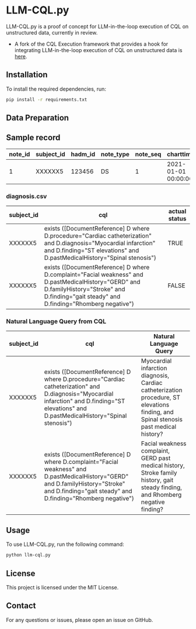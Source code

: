 # LLM-CQL.py

LLM-CQL.py is a proof of concept for LLM-in-the-loop execution of CQL on unstructured data, currently in review.

* A fork of the CQL Execution framework that provides a hook for integrating LLM-in-the-loop execution of CQL on unstructured data is [here](https://github.com/dermatologist/cql-execution).

## Installation

To install the required dependencies, run:

```bash
pip install -r requirements.txt
```

## Data Preparation

## Sample record
note_id | subject_id | hadm_id | note_type | note_seq | charttime | storetime | text |
| --- | --- | --- | --- | --- | --- | --- | --- |
| 1 | XXXXXX5 | 123456 | DS | 1 | 2021-01-01 00:00:00 | 2021-01-01 00:00:00 | Sample Text

### diagnosis.csv

| subject_id | cql | actual status |
| --- | --- | --- |
| XXXXXX5 | exists ([DocumentReference] D where D.procedure="Cardiac catheterization" and D.diagnosis="Myocardial infarction" and D.finding="ST elevations" and D.pastMedicalHistory="Spinal stenosis") | TRUE
| XXXXXX5 | exists ([DocumentReference] D where D.complaint="Facial weakness" and D.pastMedicalHistory="GERD" and D.familyHistory="Stroke" and D.finding="gait steady" and D.finding="Rhomberg negative") | FALSE

### Natural Language Query from CQL


| subject_id | cql | Natural Language Query |
| --- | --- | --- |
| XXXXXX5 | exists ([DocumentReference] D where D.procedure="Cardiac catheterization" and D.diagnosis="Myocardial infarction" and D.finding="ST elevations" and D.pastMedicalHistory="Spinal stenosis") | Myocardial infarction diagnosis, Cardiac catheterization procedure, ST elevations finding, and Spinal stenosis past medical history?
| XXXXXX5 | exists ([DocumentReference] D where D.complaint="Facial weakness" and D.pastMedicalHistory="GERD" and D.familyHistory="Stroke" and D.finding="gait steady" and D.finding="Rhomberg negative") | Facial weakness complaint, GERD past medical history, Stroke family history, gait steady finding, and Rhomberg negative finding?






## Usage

To use LLM-CQL.py, run the following command:

```bash
python llm-cql.py
```


## License

This project is licensed under the MIT License.

## Contact

For any questions or issues, please open an issue on GitHub.
